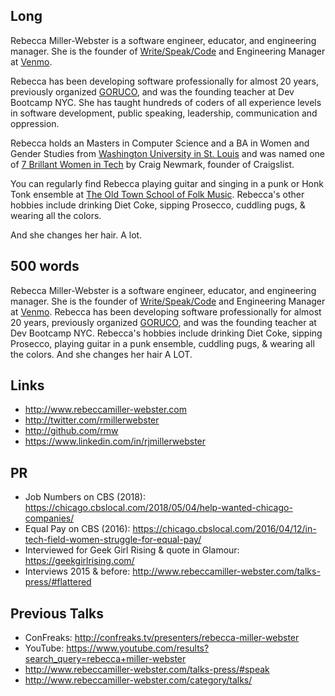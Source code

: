 
## Long

Rebecca Miller-Webster is a software engineer, educator, and engineering manager. She is the founder of [Write/Speak/Code](http://www.writespeakcode.com) and Engineering Manager at [Venmo](https://venmo.com/).

Rebecca has been developing software professionally for almost 20 years, previously organized [GORUCO](http://goruco.com), and was the founding teacher at Dev Bootcamp NYC. She has taught hundreds of coders of all experience levels in software development, public speaking, leadership, communication and oppression.

Rebecca holds an Masters in Computer Science and a BA in Women and Gender Studies from [Washington University in St. Louis](http://wustl.edu/) and was named one of [7 Brillant Women in Tech](http://craigconnects.org/2014/06/7-brilliant-women-in-tech.html) by Craig Newmark, founder of Craigslist.

You can regularly find Rebecca playing guitar and singing in a punk or Honk Tonk ensemble at [The Old Town School of Folk Music](https://www.oldtownschool.org/). Rebecca's other hobbies include drinking Diet Coke, sipping Prosecco, cuddling pugs, &amp; wearing all the colors.


And she changes her hair. A lot.

## 500 words

Rebecca Miller-Webster is a software engineer, educator, and engineering manager. She is the founder of [Write/Speak/Code](http://www.writespeakcode.com) and Engineering Manager at [Venmo](https://venmo.com/). Rebecca has been developing software professionally for almost 20 years, previously organized [GORUCO](http://goruco.com), and was the founding teacher at Dev Bootcamp NYC. Rebecca's hobbies include drinking Diet Coke, sipping Prosecco, playing guitar in a punk ensemble, cuddling pugs, & wearing all the colors.  And she changes her hair A LOT.


## Links

* http://www.rebeccamiller-webster.com
* http://twitter.com/rmillerwebster
* http://github.com/rmw
* https://www.linkedin.com/in/rjmillerwebster

## PR

* Job Numbers on CBS (2018): https://chicago.cbslocal.com/2018/05/04/help-wanted-chicago-companies/
* Equal Pay on CBS (2016): https://chicago.cbslocal.com/2016/04/12/in-tech-field-women-struggle-for-equal-pay/
* Interviewed for Geek Girl Rising & quote in Glamour: https://geekgirlrising.com/
* Interviews 2015 & before: http://www.rebeccamiller-webster.com/talks-press/#flattered

## Previous Talks

* ConFreaks: http://confreaks.tv/presenters/rebecca-miller-webster
* YouTube: https://www.youtube.com/results?search_query=rebecca+miller-webster
* http://www.rebeccamiller-webster.com/talks-press/#speak
* http://www.rebeccamiller-webster.com/category/talks/
